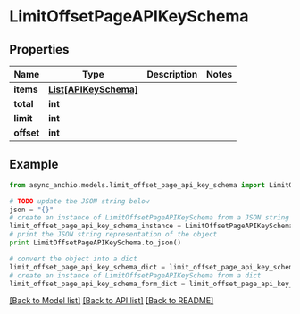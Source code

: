 # LimitOffsetPageAPIKeySchema


## Properties

Name | Type | Description | Notes
------------ | ------------- | ------------- | -------------
**items** | [**List[APIKeySchema]**](APIKeySchema.md) |  | 
**total** | **int** |  | 
**limit** | **int** |  | 
**offset** | **int** |  | 

## Example

```python
from async_anchio.models.limit_offset_page_api_key_schema import LimitOffsetPageAPIKeySchema

# TODO update the JSON string below
json = "{}"
# create an instance of LimitOffsetPageAPIKeySchema from a JSON string
limit_offset_page_api_key_schema_instance = LimitOffsetPageAPIKeySchema.from_json(json)
# print the JSON string representation of the object
print LimitOffsetPageAPIKeySchema.to_json()

# convert the object into a dict
limit_offset_page_api_key_schema_dict = limit_offset_page_api_key_schema_instance.to_dict()
# create an instance of LimitOffsetPageAPIKeySchema from a dict
limit_offset_page_api_key_schema_form_dict = limit_offset_page_api_key_schema.from_dict(limit_offset_page_api_key_schema_dict)
```
[[Back to Model list]](../README.md#documentation-for-models) [[Back to API list]](../README.md#documentation-for-api-endpoints) [[Back to README]](../README.md)



